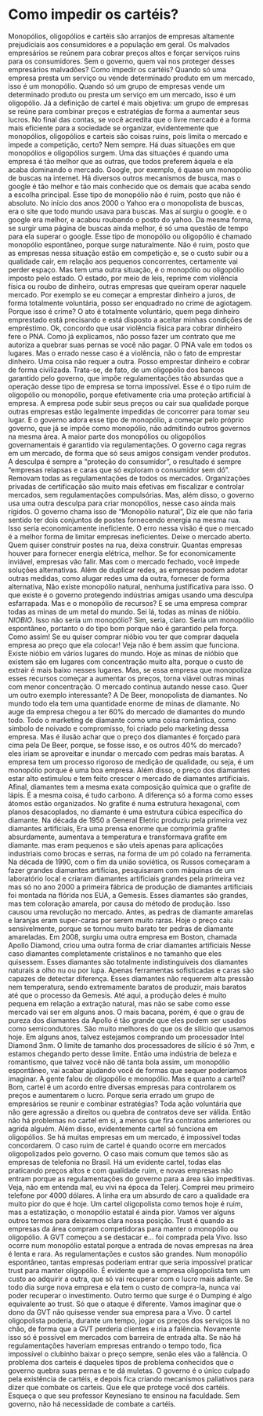 # Como impedir os cartéis?

Monopólios, oligopólios e cartéis são arranjos de empresas altamente prejudiciais aos consumidores e a população em geral.
Os malvados empresários se reúnem para cobrar preços altos e forçar serviços ruins para os consumidores.
Sem o governo, quem vai nos proteger desses empresários malvadões?
Como impedir os cartéis?
Quando só uma empresa presta um serviço ou vende determinado produto em um mercado, isso é um monopólio.
Quando só um grupo de empresas vende um determinado produto ou presta um serviço em um mercado, isso é um oligopólio.
Já a definição de cartel é mais objetiva: um grupo de empresas se reúne para combinar preços e estratégias de forma a aumentar seus lucros.
No final das contas, se você acredita que o livre mercado é a forma mais eficiente para a sociedade se organizar, evidentemente que monopólios, oligopólios e carteis são coisas ruins, pois limita o mercado e impede a competição, certo?
Nem sempre.
Há duas situações em que monopólios e oligopólios surgem.
Uma das situações é quando uma empresa é tão melhor que as outras, que todos preferem àquela e ela acaba dominando o mercado.
Google, por exemplo, é quase um monopólio de buscas na internet. Há diversos outros mecanismos de busca, mas o google é tão melhor e tão mais conhecido que os demais que acaba sendo a escolha principal.
Esse tipo de monopólio não é ruim, posto que não é absoluto.
No início dos anos 2000 o Yahoo era o monopolista de buscas, era o site que todo mundo usava para buscas.
Mas aí surgiu o google.
e o google era melhor, e acabou roubando o posto do yahoo.
Da mesma forma, se surgir uma página de buscas ainda melhor, é só uma questão de tempo para ela superar o google.
Esse tipo de monopólio ou oligopólio é chamado monopólio espontâneo, porque surge naturalmente.
Não é ruim, posto que as empresas nessa situação estão em competição e, se o custo subir ou a qualidade cair, em relação aos pequenos concorrentes, certamente vai perder espaço.
Mas tem uma outra situação, é o monopólio ou oligopólio imposto pelo estado.
O estado, por meio de leis, reprime com violência física ou roubo de dinheiro, outras empresas que queiram operar naquele mercado.
Por exemplo se eu começar a emprestar dinheiro a juros, de forma totalmente voluntária, posso ser enquadrado no crime de agiotagem.
Porque isso é crime? O ato é totalmente voluntário, quem pega dinheiro emprestado está precisando e está disposto a aceitar minhas condições de empréstimo.
Ok, concordo que usar violência física para cobrar dinheiro fere o PNA.
Como já explicamos, não posso fazer um contrato que me autoriza a quebrar suas pernas se você não pagar. O PNA vale em todos os lugares.
Mas o errado nesse caso é a violência, não o fato de emprestar dinheiro. Uma coisa não requer a outra.
Posso emprestar dinheiro e cobrar de forma civilizada.
Trata-se, de fato, de um oligopólio dos bancos garantido pelo governo, que impõe regulamentações tão absurdas que a operação desse tipo de empresa se torna impossível.
Esse é o tipo ruim de oligopólio ou monopólio, porque efetivamente cria uma proteção artificial à empresa.
A empresa pode subir seus preços ou cair sua qualidade porque outras empresas estão legalmente impedidas de concorrer para tomar seu lugar.
E o governo adora esse tipo de monopólio, a começar pelo próprio governo, que já se impõe como monopólio, não admitindo outros governos na mesma área.
A maior parte dos monopólios ou oligopólios governamentais é garantido via regulamentações. O governo caga regras em um mercado, de forma que só seus amigos consigam vender produtos.
A desculpa é sempre a “proteção do consumidor”, o resultado é sempre “empresas relapsas e caras que só exploram o consumidor sem dó”.
Removam todas as regulamentações de todos os mercados.
Organizações privadas de certificação são muito mais efetivas em fiscalizar e controlar mercados, sem regulamentações compulsórias.
Mas, além disso, o governo usa uma outra desculpa para criar monopólios, nesse caso ainda mais rígidos.
O governo chama isso de “Monopólio natural”,
Diz ele que não faria sentido ter dois conjuntos de postes fornecendo energia na mesma rua.
Isso seria economicamente ineficiente.
O erro nessa visão é que o mercado é a melhor forma de limitar empresas ineficientes.
Deixe o mercado aberto. Quem quiser construir postes na rua, deixa construir. Quantas empresas houver para fornecer energia elétrica, melhor.
Se for economicamente inviável, empresas vão falir. Mas com o mercado fechado, você impede soluções alternativas.
Além de duplicar redes, as empresas podem adotar outras medidas, como alugar redes uma da outra, fornecer de forma alternativa,
Não existe monopólio natural, nenhuma justificativa para isso.
O que existe é o governo protegendo indústrias amigas usando uma desculpa esfarrapada.
Mas e o monopólio de recursos? E se uma empresa comprar todas as minas de um metal do mundo.
Sei lá, todas as minas de nióbio. *NIOBIO*.
Isso não seria um monopólio? Sim, seria, claro. Seria um monopólio espontâneo, portanto o do tipo bom porque não é garantido pela força.
Como assim! Se eu quiser comprar nióbio vou ter que comprar daquela empresa ao preço que ela colocar!
Veja não é bem assim que funciona.
Existe nióbio em vários lugares do mundo. Hoje as minas de nióbio que existem são em lugares com concentração muito alta, porque o custo de extrair é mais baixo nesses lugares.
Mas, se essa empresa que monopoliza esses recursos começar a aumentar os preços, torna viável outras minas com menor concentração. O mercado continua autando nesse caso.
Quer um outro exemplo interessante? A De Beer, monopolista de diamantes.
No mundo todo ela tem uma quantidade enorme de minas de diamante. No auge da empresa chegou a ter 60% do mercado de diamantes do mundo todo.
Todo o marketing de diamante como uma coisa romântica, como símbolo de noivado e compromisso, foi criado pelo marketing dessa empresa.
Mas é ilusão achar que o preço dos diamantes é forçado para cima pela De Beer, porque, se fosse isso, e os outros 40% do mercado? eles iriam se aproveitar e inundar o mercado com pedras mais baratas.
A empresa tem um processo rigoroso de medição de qualidade, ou seja, é um monopólio porque é uma boa empresa.
Além disso, o preço dos diamantes estar alto estimulou e tem feito crescer o mercado de diamantes artificiais.
Afinal, diamantes tem a mesma exata composição química que o grafite de lápis. É a mesma coisa, é tudo carbono. A diferença só a forma como esses átomos estão organizados.
No grafite é numa estrutura hexagonal, com planos desacoplados, no diamante é uma estrutura cúbica específica do diamante.
Na década de 1950 a General Eletric produziu pela primeira vez diamantes artificiais,
Era uma prensa enorme que comprimia grafite absurdamente, aumentava a temperatura e transformava grafite em diamante.
mas eram pequenos e são uteis apenas para aplicações industriais como brocas e serras, na forma de um pó colado na ferramenta.
Na década de 1990, com o fim da união soviética, os Russos começaram a fazer grandes diamantes artificias, pesquisaram com máquinas de um laboratório local e criaram diamantes artificiais grandes pela primeira vez
mas só no ano 2000 a primeira fábrica de produção de diamantes artificiais foi montada na flórida nos EUA, a Gemesis. Esses diamantes são grandes, mas tem coloração amarela, por causa do método de produção.
Isso causou uma revolução no mercado. Antes, as pedras de diamante amarelas e laranjas eram super-caras por serem muito raras.
Hoje o preço caiu sensivelmente, porque se tornou muito barato ter pedras de diamante amareladas.
Em 2008, surgiu uma outra empresa em Boston, chamada Apollo Diamond, criou uma outra forma de criar diamantes artificiais
Nesse caso diamantes completamente cristalinos e no tamanho que eles quisessem.
Esses diamantes são totalmente indistinguíveis dos diamantes naturais a olho nu ou por lupa.
Apenas ferramentas sofisticadas e caras são capazes de detectar diferença.
Esses diamantes não requerem alta pressão nem temperatura, sendo extremamente baratos de produzir, mais baratos até que o processo da Gemesis.
Até aqui, a produção deles é muito pequena em relação a extração natural, mas não se sabe como esse mercado vai ser em alguns anos.
O mais bacana, porém, é que o grau de pureza dos diamantes da Apollo é tão grande que eles podem ser usados como semicondutores. São muito melhores do que os de silício que usamos hoje.
Em alguns anos, talvez estejamos comprando um processador Intel Diamond 3nm. O limite de tamanho dos processadores de silício é só 7nm, e estamos chegando perto desse limite.
Então uma indústria de beleza e romantismo, que talvez você não dê tanta bola assim, um monopólio espontâneo, vai acabar ajudando você de formas que sequer poderíamos imaginar.
A gente falou de oligopólio e monopólio. Mas e quanto a cartel? Bom, cartel é um acordo entre diversas empresas para controlarem os preços e aumentarem o lucro.
Porque seria errado um grupo de empresários se reunir e combinar estratégias? Toda ação voluntária que não gere agressão a direitos ou quebra de contratos deve ser válida.
Então não há problemas no cartel em si, a menos que fira contratos anteriores ou agrida alguém.
Além disso, evidentemente cartel só funciona em oligopólios. Se há muitas empresas em um mercado, é impossível todas concordarem.
O caso ruim de cartel é quando ocorre em mercados oligopolizados pelo governo. O caso mais comum que temos são as empresas de telefonia no Brasil.
Há um evidente cartel, todas elas praticando preços altos e com qualidade ruim, e novas empresas não entram porque as regulamentações do governo para a área são impeditivas.
Veja, não em entenda mal, eu vivi na época da Telerj. Comprei meu primeiro telefone por 4000 dólares. A linha era um absurdo de caro a qualidade era muito pior do que é hoje.
Um cartel oligopolista como temos hoje é ruim, mas a estatização, o monopólio estatal é ainda pior.
Vamos ver alguns outros termos para deixarmos clara nossa posição.
Trust é quando as empresas da área compram competidoras para manter o monopólio ou oligopólio. A GVT começou a se destacar e... foi comprada pela Vivo.
Isso ocorre num monopólio estatal porque a entrada de novas empresas na área é lenta e rara. As regulamentações e custos são grandes.
Num monopólio espontâneo, tantas empresas poderiam entrar que seria impossível praticar trust para manter oligopólio.
É evidente que a empresa oligopolista tem um custo ao adquirir a outra, que só vai recuperar com o lucro mais adiante.
Se todo dia surge nova empresa e ela tem o custo de compra-la, nunca vai poder recuperar o investimento.
Outro termo que surge é o Dumping
é algo equivalente ao trust.  Só que o ataque é diferente.
Vamos imaginar que o dono da GVT não quisesse vender sua empresa para a Vivo.
O cartel oligopolista poderia, durante um tempo, jogar os preços dos serviços lá no chão, de forma que a GVT perderia clientes e iria a falência.
Novamente isso só é possível em mercados com barreira de entrada alta. Se não há regulamentações haveriam empresas entrando o tempo todo, fica impossível o clubinho baixar o preço sempre, senão eles vão a falência.
O problema dos carteis é daqueles tipos de problema conhecidos que o governo quebra suas pernas e te dá muletas. O governo é o único culpado pela existência de cartéis, e depois fica criando mecanismos paliativos para dizer que combate os carteis. Que ele que protege você dos cartéis.
Esqueça o que seu professor Keynesiano te ensinou na faculdade.
Sem governo, não há necessidade de combate a cartéis.
